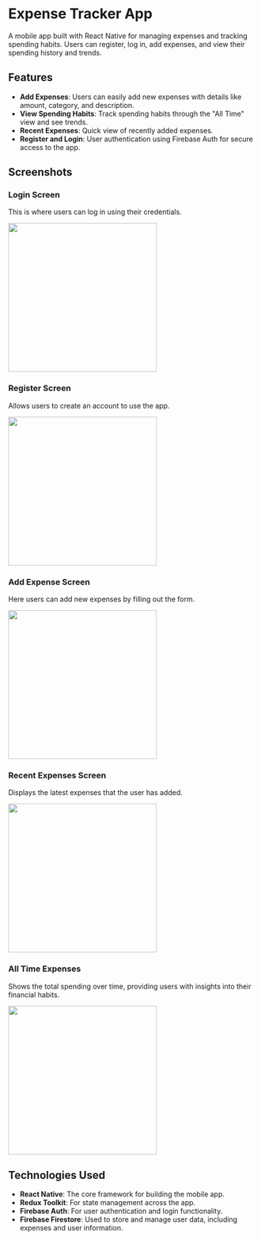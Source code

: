 # Expense Tracker App

A mobile app built with React Native for managing expenses and tracking spending habits. Users can register, log in, add expenses, and view their spending history and trends.

## Features

- **Add Expenses**: Users can easily add new expenses with details like amount, category, and description.
- **View Spending Habits**: Track spending habits through the "All Time" view and see trends.
- **Recent Expenses**: Quick view of recently added expenses.
- **Register and Login**: User authentication using Firebase Auth for secure access to the app.
  
## Screenshots

### Login Screen
This is where users can log in using their credentials.

<img src="./spendy/AppImages/Login.png" width="300" />

### Register Screen
Allows users to create an account to use the app.

<img src="./spendy/AppImages/Register.png" width="300" />

### Add Expense Screen
Here users can add new expenses by filling out the form.

<img src="./spendy/AppImages/AddExpense.png" width="300" />

### Recent Expenses Screen
Displays the latest expenses that the user has added.

<img src="./spendy/AppImages/Recent.png" width="300" />

### All Time Expenses
Shows the total spending over time, providing users with insights into their financial habits.

<img src="./spendy/AppImages/AllTime.png" width="300" />

## Technologies Used

- **React Native**: The core framework for building the mobile app.
- **Redux Toolkit**: For state management across the app.
- **Firebase Auth**: For user authentication and login functionality.
- **Firebase Firestore**: Used to store and manage user data, including expenses and user information.

